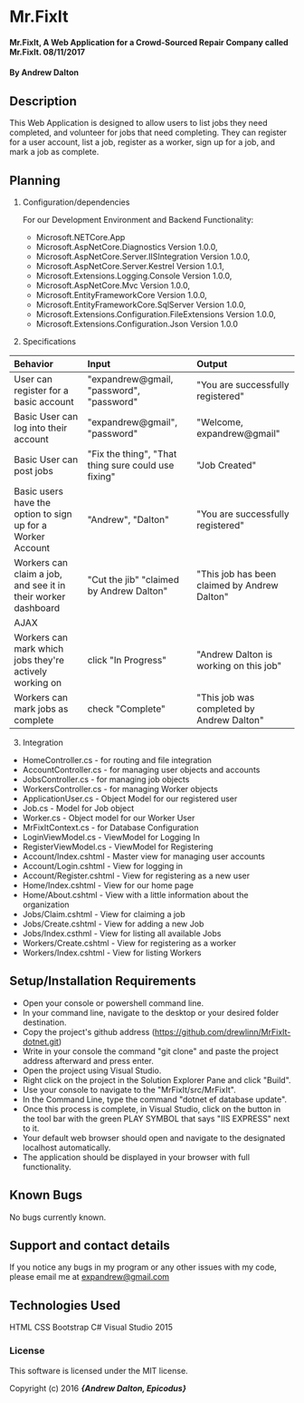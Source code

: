 # Mr.FixIt

#### Mr.FixIt, A Web Application for a Crowd-Sourced Repair Company called Mr.FixIt. 08/11/2017

#### By Andrew Dalton

## Description

This Web Application is designed to allow users to list jobs they need completed, and volunteer for jobs that need completing. They can register for a user account, list a job, register as a worker, sign up for a job, and mark a job as complete.

## Planning

1. Configuration/dependencies

	For our Development Environment and Backend Functionality:
	* Microsoft.NETCore.App
	* Microsoft.AspNetCore.Diagnostics Version 1.0.0,
	* Microsoft.AspNetCore.Server.IISIntegration Version 1.0.0,
	* Microsoft.AspNetCore.Server.Kestrel Version 1.0.1,
	* Microsoft.Extensions.Logging.Console Version 1.0.0,
	* Microsoft.AspNetCore.Mvc Version 1.0.0,
	* Microsoft.EntityFrameworkCore Version 1.0.0,
	* Microsoft.EntityFrameworkCore.SqlServer Version 1.0.0,
	* Microsoft.Extensions.Configuration.FileExtensions Version 1.0.0,
	* Microsoft.Extensions.Configuration.Json Version 1.0.0

  2. Specifications

  | Behavior | Input | Output |
  | :--------| :---- | :------|
  | User can register for a basic account | "expandrew@gmail, "password", "password" | "You are successfully registered" |
  | Basic User can log into their account | "expandrew@gmail", "password" | "Welcome, expandrew@gmail" |
  | Basic User can post jobs | "Fix the thing", "That thing sure could use fixing" | "Job Created" |
  | Basic users have the option to sign up for a Worker Account | "Andrew", "Dalton" | "You are successfully registered" |
  | Workers can claim a job, and see it in their worker dashboard | "Cut the jib" "claimed by Andrew Dalton" | "This job has been claimed by Andrew Dalton" |
  | AJAX | | |
  | Workers can mark which jobs they're actively working on | click "In Progress" | "Andrew Dalton is working on this job" |
  | Workers can mark jobs as complete | check "Complete" | "This job was completed by Andrew Dalton" |



3. Integration

  * HomeController.cs - for routing and file integration
  * AccountController.cs - for managing user objects and accounts
  * JobsController.cs - for managing job objects
  * WorkersController.cs - for managing Worker objects
  * ApplicationUser.cs - Object Model for our registered user
  * Job.cs - Model for Job object
  * Worker.cs - Object model for our Worker User
  * MrFixItContext.cs - for Database Configuration
  * LoginViewModel.cs - ViewModel for Logging In 
  * RegisterViewModel.cs - ViewModel for Registering
  * Account/Index.cshtml - Master view for managing user accounts
  * Account/Login.cshtml - View for logging in
  * Account/Register.cshtml - View for registering as a new user
  * Home/Index.cshtml - View for our home page
  * Home/About.cshtml - View with a little information about the organization
  * Jobs/Claim.cshtml - View for claiming a job
  * Jobs/Create.cshtml - View for adding a new Job
  * Jobs/Index.csthml - View for listing all available Jobs
  * Workers/Create.cshtml - View for registering as a worker
  * Workers/Index.cshtml - View for listing Workers
  
## Setup/Installation Requirements

* Open your console or powershell command line.
* In your command line, navigate to the desktop or your desired folder destination.
* Copy the project's github address (https://github.com/drewlinn/MrFixIt-dotnet.git)
* Write in your console the command "git clone" and paste the project address afterward and press enter.
* Open the project using Visual Studio.
* Right click on the project in the Solution Explorer Pane and click "Build".
* Use your console to navigate to the "MrFixIt/src/MrFixIt".
* In the Command Line, type the command "dotnet ef database update".
* Once this process is complete, in Visual Studio, click on the button in the tool bar with the green PLAY SYMBOL that says "IIS EXPRESS" next to it.
* Your default web browser should open and navigate to the designated localhost automatically.
* The application should be displayed in your browser with full functionality.


## Known Bugs

No bugs currently known.

## Support and contact details

If you notice any bugs in my program or any other issues with my code, please email me at expandrew@gmail.com

## Technologies Used

HTML
CSS
Bootstrap
C#
Visual Studio 2015

### License

This software is licensed under the MIT license.

Copyright (c) 2016 **_{Andrew Dalton, Epicodus}_**